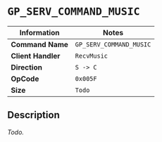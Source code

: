 # `GP_SERV_COMMAND_MUSIC`

| Information               | Notes |
|---                        |---    |
| **Command Name**          | `GP_SERV_COMMAND_MUSIC` |
| **Client Handler**        | `RecvMusic` |
| **Direction**             | `S -> C` |
| **OpCode**                | `0x005F` |
| **Size**                  | `Todo` |

## Description

_Todo._
